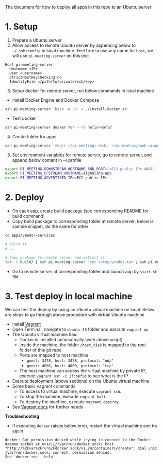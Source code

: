 The document for how to deploy all apps in this repo to an Ubuntu server

# 1. Setup

1. Prepare a Ubuntu server
1. Allow access to remote Ubuntu server by appending below to `~/.ssh/config` in local machine. Feel free to use any name for `Host`, we will use `pi-meeting-server` on this doc

```
Host pi-meeting-server
  Hostname <IP>
  User <username>
  StrictHostKeyChecking no
  IdentityFile </path/to/private/ssh/key>
```

3. Setup docker for remote server, run below commands in local machine

  - Install Docker Engine and Docker Compose

```bash
ssh pi-meeting-server 'bash -e -s' < ./install-docker.sh
```

  - Test docker

```bash
ssh pi-meeting-server docker run --rm hello-world
```

4. Create folder for apps

```bash
ssh pi-meeting-server 'mkdir ~/pi-meeting; mkdir ~/pi-meeting/web-viewer; mkdir ~/pi-meeting/vendor; mkdir ~/pi-meeting/signaling'
```

5. Set environment variables for remote server, go to remote server, and append below content in ~/.profile

```bash
export PI_MEETING_DOWNSTREAM_HOSTNAME_AND_PORT="<EC2 public IP>:4001"
export PI_MEETING_UPSTREAM_HOSTNAME=signaling-app
export PI_MEETING_ADVERTISED_IP=<EC2 public IP>
```

# 2. Deploy

- On each app, create build package (see corresponding README for build command)
- Copy build package to corresponding folder at remote server, below is sample snippet, do the same for other 

```bash
cd apps/vendor-services

# Build it
# ..

# Copy package to remote server and extract it
tar -c build/ | ssh pi-meeting-server 'cat >/tmp/vendor.tar'; ssh pi-meeting-server 'tar -xf /tmp/vendor.tar -C ~/pi-meeting/vendor/'
```

- Go to remote server at corresponding folder and launch app by `start.sh` file

# 3. Test deploy in local machine

We can test the deploy by using an Ubuntu virtual machine on local. Below are steps to go through above procedure with virtual Ubuntu machine

- Install [Vagrant](https://learn.hashicorp.com/tutorials/vagrant/getting-started-install?in=vagrant/getting-started)
- Open Terminal, navigate to `ubuntu-18` folder and execute `vagrant up`
- The Ubuntu virtual machine has:
  * Docker is installed automatically (with above script)
  * Inside the machine, the folder `/host_disk` is mapped to the root folder of this git repo
  * Ports are mapped to host machine
    - `guest: 3478, host: 3478, protocol: "udp"`
    - `guest: 4000, host: 4000, protocol: "tcp"`
  * The host machine can access the virtual machine by private IP, execute `vagrant ssh -c ifconfig` to see what is the IP
- Execute deployment (above sections) on the Ubuntu virtual machine
- Some basic vagrant commands
  * To access to virtual machine, execute `vagrant ssh`.
  * To stop the machine, execute `vagrant halt`.
  * To destroy the machine, execute `vagrant destroy`.
- See [Vagrant docs](https://www.vagrantup.com/docs) for further needs

**Troubleshooting**

- If executing `docker` raises below error, restart the virtual machine and try again

```
docker: Got permission denied while trying to connect to the Docker daemon socket at unix:///var/run/docker.sock: Post "http://%2Fvar%2Frun%2Fdocker.sock/v1.24/containers/create": dial unix /var/run/docker.sock: connect: permission denied.
See 'docker run --help'.
```

